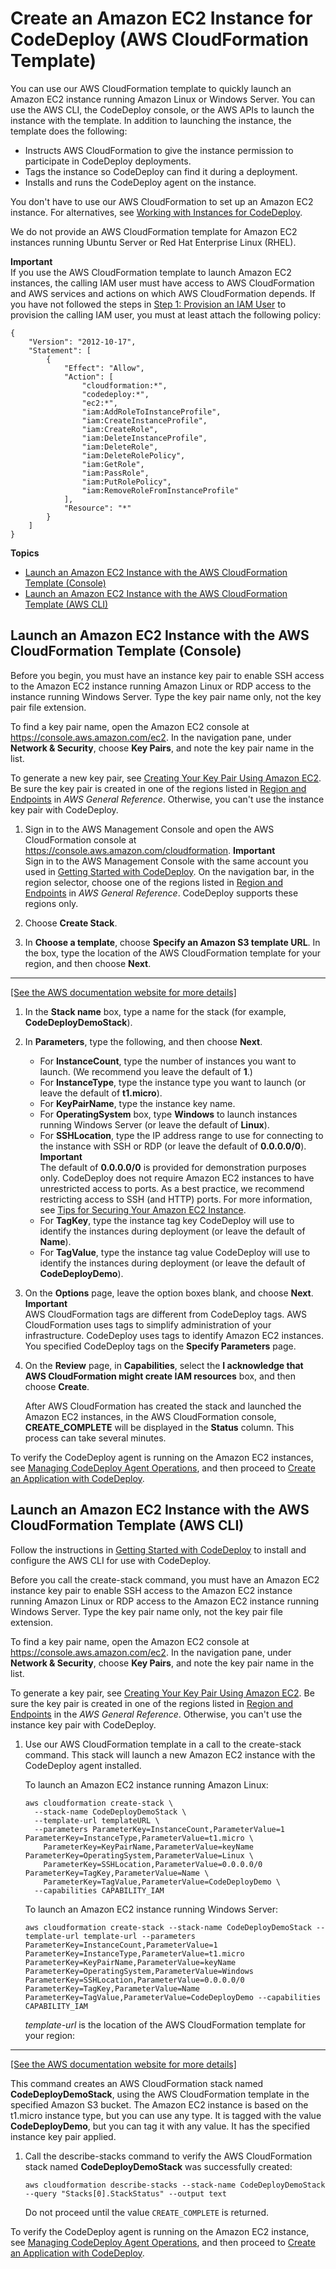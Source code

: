 # Create an Amazon EC2 Instance for CodeDeploy \(AWS CloudFormation Template\)<a name="instances-ec2-create-cloudformation-template"></a>

You can use our AWS CloudFormation template to quickly launch an Amazon EC2 instance running Amazon Linux or Windows Server\. You can use the AWS CLI, the CodeDeploy console, or the AWS APIs to launch the instance with the template\. In addition to launching the instance, the template does the following:
+ Instructs AWS CloudFormation to give the instance permission to participate in CodeDeploy deployments\.
+ Tags the instance so CodeDeploy can find it during a deployment\.
+ Installs and runs the CodeDeploy agent on the instance\.

You don't have to use our AWS CloudFormation to set up an Amazon EC2 instance\. For alternatives, see [Working with Instances for CodeDeploy](instances.md)\.

We do not provide an AWS CloudFormation template for Amazon EC2 instances running Ubuntu Server or Red Hat Enterprise Linux \(RHEL\)\.

**Important**  
If you use the AWS CloudFormation template to launch Amazon EC2 instances, the calling IAM user must have access to AWS CloudFormation and AWS services and actions on which AWS CloudFormation depends\. If you have not followed the steps in [Step 1: Provision an IAM User](getting-started-provision-user.md) to provision the calling IAM user, you must at least attach the following policy:  

```
{
    "Version": "2012-10-17",
    "Statement": [
        {
            "Effect": "Allow",
            "Action": [
                "cloudformation:*",
                "codedeploy:*",
                "ec2:*",
                "iam:AddRoleToInstanceProfile",
                "iam:CreateInstanceProfile",
                "iam:CreateRole",
                "iam:DeleteInstanceProfile",
                "iam:DeleteRole",
                "iam:DeleteRolePolicy",
                "iam:GetRole",
                "iam:PassRole",
                "iam:PutRolePolicy",
                "iam:RemoveRoleFromInstanceProfile"
            ],
            "Resource": "*"
        }
    ]
}
```

**Topics**
+ [Launch an Amazon EC2 Instance with the AWS CloudFormation Template \(Console\)](#instances-ec2-create-cloudformation-template-console)
+ [Launch an Amazon EC2 Instance with the AWS CloudFormation Template \(AWS CLI\)](#instances-ec2-create-cloudformation-template-cli)

## Launch an Amazon EC2 Instance with the AWS CloudFormation Template \(Console\)<a name="instances-ec2-create-cloudformation-template-console"></a>

Before you begin, you must have an instance key pair to enable SSH access to the Amazon EC2 instance running Amazon Linux or RDP access to the instance running Windows Server\. Type the key pair name only, not the key pair file extension\. 

To find a key pair name, open the Amazon EC2 console at [https://console\.aws\.amazon\.com/ec2](https://console.aws.amazon.com/ec2)\. In the navigation pane, under **Network & Security**, choose **Key Pairs**, and note the key pair name in the list\. 

To generate a new key pair, see [Creating Your Key Pair Using Amazon EC2](https://docs.aws.amazon.com/AWSEC2/latest/UserGuide/ec2-key-pairs.html#having-ec2-create-your-key-pair)\. Be sure the key pair is created in one of the regions listed in [Region and Endpoints](https://docs.aws.amazon.com/general/latest/gr/rande.html#codedeploy_region) in *AWS General Reference*\. Otherwise, you can't use the instance key pair with CodeDeploy\.

1. Sign in to the AWS Management Console and open the AWS CloudFormation console at [https://console\.aws\.amazon\.com/cloudformation](https://console.aws.amazon.com/cloudformation/)\.
**Important**  
Sign in to the AWS Management Console with the same account you used in [Getting Started with CodeDeploy](getting-started-codedeploy.md)\. On the navigation bar, in the region selector, choose one of the regions listed in [Region and Endpoints](https://docs.aws.amazon.com/general/latest/gr/rande.html#codedeploy_region) in *AWS General Reference*\. CodeDeploy supports these regions only\.

1. Choose **Create Stack**\.

1. In **Choose a template**, choose **Specify an Amazon S3 template URL**\. In the box, type the location of the AWS CloudFormation template for your region, and then choose **Next**\.  
****    
[\[See the AWS documentation website for more details\]](http://docs.aws.amazon.com/codedeploy/latest/userguide/instances-ec2-create-cloudformation-template.html)

1. In the **Stack name** box, type a name for the stack \(for example, **CodeDeployDemoStack**\)\.

1. In **Parameters**, type the following, and then choose **Next**\.
   + For **InstanceCount**, type the number of instances you want to launch\. \(We recommend you leave the default of **1**\.\)
   + For **InstanceType**, type the instance type you want to launch \(or leave the default of **t1\.micro**\)\.
   + For **KeyPairName**, type the instance key name\.
   + For **OperatingSystem** box, type **Windows** to launch instances running Windows Server \(or leave the default of **Linux**\)\.
   + For **SSHLocation**, type the IP address range to use for connecting to the instance with SSH or RDP \(or leave the default of **0\.0\.0\.0/0**\)\.
**Important**  
The default of **0\.0\.0\.0/0** is provided for demonstration purposes only\. CodeDeploy does not require Amazon EC2 instances to have unrestricted access to ports\. As a best practice, we recommend restricting access to SSH \(and HTTP\) ports\. For more information, see [Tips for Securing Your Amazon EC2 Instance](https://aws.amazon.com/articles/1233)\.
   + For **TagKey**, type the instance tag key CodeDeploy will use to identify the instances during deployment \(or leave the default of **Name**\)\.
   + For **TagValue**, type the instance tag value CodeDeploy will use to identify the instances during deployment \(or leave the default of **CodeDeployDemo**\)\.

1. On the **Options** page, leave the option boxes blank, and choose **Next**\.
**Important**  
AWS CloudFormation tags are different from CodeDeploy tags\. AWS CloudFormation uses tags to simplify administration of your infrastructure\. CodeDeploy uses tags to identify Amazon EC2 instances\. You specified CodeDeploy tags on the **Specify Parameters** page\.

1. On the **Review** page, in **Capabilities**, select the **I acknowledge that AWS CloudFormation might create IAM resources** box, and then choose **Create**\.

   After AWS CloudFormation has created the stack and launched the Amazon EC2 instances, in the AWS CloudFormation console, **CREATE\_COMPLETE** will be displayed in the **Status** column\. This process can take several minutes\.

To verify the CodeDeploy agent is running on the Amazon EC2 instances, see [Managing CodeDeploy Agent Operations](codedeploy-agent-operations.md), and then proceed to [Create an Application with CodeDeploy](applications-create.md)\.

## Launch an Amazon EC2 Instance with the AWS CloudFormation Template \(AWS CLI\)<a name="instances-ec2-create-cloudformation-template-cli"></a>

Follow the instructions in [Getting Started with CodeDeploy](getting-started-codedeploy.md) to install and configure the AWS CLI for use with CodeDeploy\. 

Before you call the create\-stack command, you must have an Amazon EC2 instance key pair to enable SSH access to the Amazon EC2 instance running Amazon Linux or RDP access to the Amazon EC2 instance running Windows Server\. Type the key pair name only, not the key pair file extension\. 

To find a key pair name, open the Amazon EC2 console at [https://console\.aws\.amazon\.com/ec2](https://console.aws.amazon.com/ec2)\. In the navigation pane, under **Network & Security**, choose **Key Pairs**, and note the key pair name in the list\. 

To generate a key pair, see [Creating Your Key Pair Using Amazon EC2](https://docs.aws.amazon.com/AWSEC2/latest/UserGuide/ec2-key-pairs.html#having-ec2-create-your-key-pair)\. Be sure the key pair is created in one of the regions listed in [Region and Endpoints](https://docs.aws.amazon.com/general/latest/gr/rande.html#codedeploy_region) in the *AWS General Reference*\. Otherwise, you can't use the instance key pair with CodeDeploy\.

1. Use our AWS CloudFormation template in a call to the create\-stack command\. This stack will launch a new Amazon EC2 instance with the CodeDeploy agent installed\.

   To launch an Amazon EC2 instance running Amazon Linux:

   ```
   aws cloudformation create-stack \
     --stack-name CodeDeployDemoStack \
     --template-url templateURL \
     --parameters ParameterKey=InstanceCount,ParameterValue=1 ParameterKey=InstanceType,ParameterValue=t1.micro \
       ParameterKey=KeyPairName,ParameterValue=keyName ParameterKey=OperatingSystem,ParameterValue=Linux \
       ParameterKey=SSHLocation,ParameterValue=0.0.0.0/0 ParameterKey=TagKey,ParameterValue=Name \
       ParameterKey=TagValue,ParameterValue=CodeDeployDemo \
     --capabilities CAPABILITY_IAM
   ```

   To launch an Amazon EC2 instance running Windows Server: 

   ```
   aws cloudformation create-stack --stack-name CodeDeployDemoStack --template-url template-url --parameters ParameterKey=InstanceCount,ParameterValue=1 ParameterKey=InstanceType,ParameterValue=t1.micro ParameterKey=KeyPairName,ParameterValue=keyName ParameterKey=OperatingSystem,ParameterValue=Windows ParameterKey=SSHLocation,ParameterValue=0.0.0.0/0 ParameterKey=TagKey,ParameterValue=Name ParameterKey=TagValue,ParameterValue=CodeDeployDemo --capabilities CAPABILITY_IAM
   ```

   *template\-url* is the location of the AWS CloudFormation template for your region:  
****    
[\[See the AWS documentation website for more details\]](http://docs.aws.amazon.com/codedeploy/latest/userguide/instances-ec2-create-cloudformation-template.html)

   This command creates an AWS CloudFormation stack named **CodeDeployDemoStack**, using the AWS CloudFormation template in the specified Amazon S3 bucket\. The Amazon EC2 instance is based on the t1\.micro instance type, but you can use any type\. It is tagged with the value **CodeDeployDemo**, but you can tag it with any value\. It has the specified instance key pair applied\.

1. Call the describe\-stacks command to verify the AWS CloudFormation stack named **CodeDeployDemoStack** was successfully created:

   ```
   aws cloudformation describe-stacks --stack-name CodeDeployDemoStack --query "Stacks[0].StackStatus" --output text
   ```

   Do not proceed until the value `CREATE_COMPLETE` is returned\.

To verify the CodeDeploy agent is running on the Amazon EC2 instance, see [Managing CodeDeploy Agent Operations](codedeploy-agent-operations.md), and then proceed to [Create an Application with CodeDeploy](applications-create.md)\.